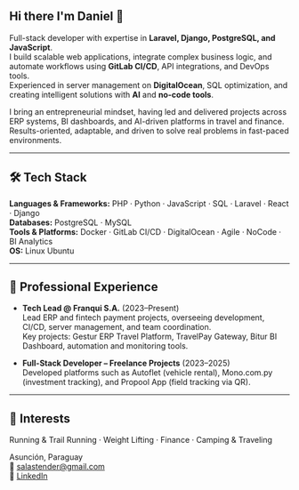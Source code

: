 ## Hi there I'm Daniel 👋

Full-stack developer with expertise in **Laravel, Django, PostgreSQL, and JavaScript**.  
I build scalable web applications, integrate complex business logic, and automate workflows using **GitLab CI/CD**, API integrations, and DevOps tools.  
Experienced in server management on **DigitalOcean**, SQL optimization, and creating intelligent solutions with **AI** and **no-code tools**.

I bring an entrepreneurial mindset, having led and delivered projects across ERP systems, BI dashboards, and AI-driven platforms in travel and finance.  
Results-oriented, adaptable, and driven to solve real problems in fast-paced environments.

---

## 🛠 Tech Stack
**Languages & Frameworks:** PHP · Python · JavaScript · SQL · Laravel · React · Django  
**Databases:** PostgreSQL · MySQL  
**Tools & Platforms:** Docker · GitLab CI/CD · DigitalOcean · Agile · NoCode · BI Analytics  
**OS:** Linux Ubuntu

---

## 💼 Professional Experience
- **Tech Lead @ Franqui S.A.** (2023–Present)  
  Lead ERP and fintech payment projects, overseeing development, CI/CD, server management, and team coordination.  
  Key projects: Gestur ERP Travel Platform, TravelPay Gateway, Bitur BI Dashboard, automation and monitoring tools.
  
- **Full-Stack Developer – Freelance Projects** (2023–2025)  
  Developed platforms such as Autoflet (vehicle rental), Mono.com.py (investment tracking), and Propool App (field tracking via QR).

---

## 🌱 Interests
Running & Trail Running · Weight Lifting · Finance · Camping & Traveling

Asunción, Paraguay  
📧 salastender@gmail.com  
🔗 [LinkedIn](https://www.linkedin.com/in/daniel-salas-7918091b2/)  


